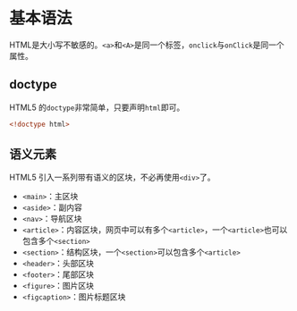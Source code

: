 # 基本语法

HTML是大小写不敏感的。`<a>`和`<A>`是同一个标签，`onclick`与`onClick`是同一个属性。

## doctype

HTML5 的`doctype`非常简单，只要声明`html`即可。

```html
<!doctype html>
```

## 语义元素

HTML5 引入一系列带有语义的区块，不必再使用`<div>`了。

- `<main>`：主区块
- `<aside>`：副内容
- `<nav>`：导航区块
- `<article>`：内容区块，网页中可以有多个`<article>`，一个`<article>`也可以包含多个`<section>`
- `<section>`：结构区块，一个`<section>`可以包含多个`<article>`
- `<header>`：头部区块
- `<footer>`：尾部区块
- `<figure>`：图片区块
- `<figcaption>`：图片标题区块


